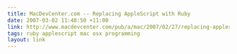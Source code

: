 ```yaml
---
title: MacDevCenter.com -- Replacing AppleScript with Ruby
date: 2007-03-02 11:48:50 +11:00
link: http://www.macdevcenter.com/pub/a/mac/2007/02/27/replacing-applescript-with-ruby.html?CMP=OTC-13IV03560550&ATT=Replacing+AppleScript+with+Ruby
tags: ruby applescript mac osx programming
layout: link
---
```


